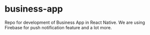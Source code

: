# business-app
Repo for development of Business App in React Native. We are using Firebase for push notification feature and a lot more.
